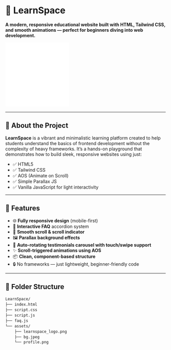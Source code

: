 # 🌌 LearnSpace

**A modern, responsive educational website built with HTML, Tailwind CSS, and smooth animations — perfect for beginners diving into web development.**

![LearnSpace Banner](./assets/learnspace_logo.png)

---

## 🚀 About the Project

**LearnSpace** is a vibrant and minimalistic learning platform created to help students understand the basics of frontend development without the complexity of heavy frameworks. It’s a hands-on playground that demonstrates how to build sleek, responsive websites using just:

- ✅ HTML5
- ✅ Tailwind CSS
- ✅ AOS (Animate on Scroll)
- ✅ Simple Parallax JS
- ✅ Vanilla JavaScript for light interactivity

---

## 🎯 Features

- 🌐 **Fully responsive design** (mobile-first)
- 🧩 **Interactive FAQ** accordion system
- 📜 **Smooth scroll & scroll indicator**
- 🖼️ **Parallax background effects**
- 🎠 **Auto-rotating testimonials carousel with touch/swipe support**
- ✨ **Scroll-triggered animations using AOS**
- 📦 **Clean, component-based structure**
- 🔒 No frameworks — just lightweight, beginner-friendly code

---

## 📂 Folder Structure

```bash
LearnSpace/
├── index.html
├── script.css
├── script.js
├── faq.js
└── assets/
    ├── learnspace_logo.png
    ├── bg.jpeg
    └── profile.png
```
